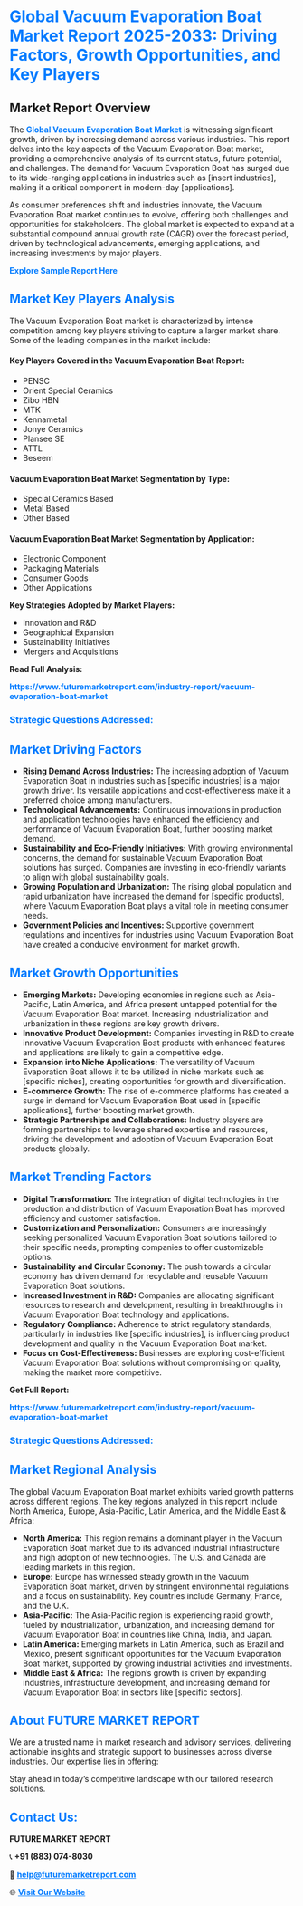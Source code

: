 <h1 style="color: #007BFF;">Global Vacuum Evaporation Boat Market Report 2025-2033: Driving Factors, Growth Opportunities, and Key Players</h1>

<section id="overview">
<h2>Market Report Overview</h2>
<p>The <a href="https://www.futuremarketreport.com/industry-report/vacuum-evaporation-boat-market" style="color: #007BFF; text-decoration: none;"><strong>Global Vacuum Evaporation Boat Market</strong></a> is witnessing significant growth, driven by increasing demand across various industries. This report delves into the key aspects of the Vacuum Evaporation Boat market, providing a comprehensive analysis of its current status, future potential, and challenges. The demand for Vacuum Evaporation Boat has surged due to its wide-ranging applications in industries such as [insert industries], making it a critical component in modern-day [applications].</p>
<p>As consumer preferences shift and industries innovate, the Vacuum Evaporation Boat market continues to evolve, offering both challenges and opportunities for stakeholders. The global market is expected to expand at a substantial compound annual growth rate (CAGR) over the forecast period, driven by technological advancements, emerging applications, and increasing investments by major players.</p>
</section>

<section id="overview">
<p><a href="https://www.futuremarketreport.com/request-sample/reportId=26195" style="color: #007BFF; text-decoration: none;"><strong>Explore Sample Report Here</strong></a></p>
</section>

<section id="key-players">
<h2 style="color: #007BFF;">Market Key Players Analysis</h2>
<p>The Vacuum Evaporation Boat market is characterized by intense competition among key players striving to capture a larger market share. Some of the leading companies in the market include:</p>
<h4>Key Players Covered in the Vacuum Evaporation Boat Report:</h4>
<ul><li>PENSC</li><li>Orient Special Ceramics</li><li>Zibo HBN</li><li>MTK</li><li>Kennametal</li><li>Jonye Ceramics</li><li>Plansee SE</li><li>ATTL</li><li>Beseem</li></ul>
<h4>Vacuum Evaporation Boat Market Segmentation by Type:</h4>
<ul><li>Special Ceramics Based</li><li>Metal Based</li><li>Other Based</li></ul>

<h4>Vacuum Evaporation Boat Market Segmentation by Application:</h4>
<ul><li>Electronic Component</li><li>Packaging Materials</li><li>Consumer Goods</li><li>Other Applications</li></ul>
<p><strong>Key Strategies Adopted by Market Players:</strong></p>
<ul>
<li>Innovation and R&D</li>
<li>Geographical Expansion</li>
<li>Sustainability Initiatives</li>
<li>Mergers and Acquisitions</li>
</ul>
</section>

<section>
<p><strong>Read Full Analysis: </strong></p><a href="https://www.futuremarketreport.com/industry-report/vacuum-evaporation-boat-market" style="color: #007BFF; text-decoration: none;"><strong>https://www.futuremarketreport.com/industry-report/vacuum-evaporation-boat-market</strong></a>
<h3 style="color: #007BFF;">Strategic Questions Addressed:</h3>
</section>

<section id="driving-factors">
<h2 style="color: #007BFF;">Market Driving Factors</h2>
<ul>
<li><strong>Rising Demand Across Industries:</strong> The increasing adoption of Vacuum Evaporation Boat in industries such as [specific industries] is a major growth driver. Its versatile applications and cost-effectiveness make it a preferred choice among manufacturers.</li>
<li><strong>Technological Advancements:</strong> Continuous innovations in production and application technologies have enhanced the efficiency and performance of Vacuum Evaporation Boat, further boosting market demand.</li>
<li><strong>Sustainability and Eco-Friendly Initiatives:</strong> With growing environmental concerns, the demand for sustainable Vacuum Evaporation Boat solutions has surged. Companies are investing in eco-friendly variants to align with global sustainability goals.</li>
<li><strong>Growing Population and Urbanization:</strong> The rising global population and rapid urbanization have increased the demand for [specific products], where Vacuum Evaporation Boat plays a vital role in meeting consumer needs.</li>
<li><strong>Government Policies and Incentives:</strong> Supportive government regulations and incentives for industries using Vacuum Evaporation Boat have created a conducive environment for market growth.</li>
</ul>
</section>

<section id="growth-opportunities">
<h2 style="color: #007BFF;">Market Growth Opportunities</h2>
<ul>
<li><strong>Emerging Markets:</strong> Developing economies in regions such as Asia-Pacific, Latin America, and Africa present untapped potential for the Vacuum Evaporation Boat market. Increasing industrialization and urbanization in these regions are key growth drivers.</li>
<li><strong>Innovative Product Development:</strong> Companies investing in R&D to create innovative Vacuum Evaporation Boat products with enhanced features and applications are likely to gain a competitive edge.</li>
<li><strong>Expansion into Niche Applications:</strong> The versatility of Vacuum Evaporation Boat allows it to be utilized in niche markets such as [specific niches], creating opportunities for growth and diversification.</li>
<li><strong>E-commerce Growth:</strong> The rise of e-commerce platforms has created a surge in demand for Vacuum Evaporation Boat used in [specific applications], further boosting market growth.</li>
<li><strong>Strategic Partnerships and Collaborations:</strong> Industry players are forming partnerships to leverage shared expertise and resources, driving the development and adoption of Vacuum Evaporation Boat products globally.</li>
</ul>
</section>

<section id="trending-factors">
<h2 style="color: #007BFF;">Market Trending Factors</h2>
<ul>
<li><strong>Digital Transformation:</strong> The integration of digital technologies in the production and distribution of Vacuum Evaporation Boat has improved efficiency and customer satisfaction.</li>
<li><strong>Customization and Personalization:</strong> Consumers are increasingly seeking personalized Vacuum Evaporation Boat solutions tailored to their specific needs, prompting companies to offer customizable options.</li>
<li><strong>Sustainability and Circular Economy:</strong> The push towards a circular economy has driven demand for recyclable and reusable Vacuum Evaporation Boat solutions.</li>
<li><strong>Increased Investment in R&D:</strong> Companies are allocating significant resources to research and development, resulting in breakthroughs in Vacuum Evaporation Boat technology and applications.</li>
<li><strong>Regulatory Compliance:</strong> Adherence to strict regulatory standards, particularly in industries like [specific industries], is influencing product development and quality in the Vacuum Evaporation Boat market.</li>
<li><strong>Focus on Cost-Effectiveness:</strong> Businesses are exploring cost-efficient Vacuum Evaporation Boat solutions without compromising on quality, making the market more competitive.</li>
</ul>
</section>

<section>
<p><strong>Get Full Report: </strong></p><a href="https://www.futuremarketreport.com/industry-report/vacuum-evaporation-boat-market" style="color: #007BFF; text-decoration: none;"><strong>https://www.futuremarketreport.com/industry-report/vacuum-evaporation-boat-market</strong></a>
<h3 style="color: #007BFF;">Strategic Questions Addressed:</h3>
</section>


<section id="regional-analysis">
<h2 style="color: #007BFF;">Market Regional Analysis</h2>
<p>The global Vacuum Evaporation Boat market exhibits varied growth patterns across different regions. The key regions analyzed in this report include North America, Europe, Asia-Pacific, Latin America, and the Middle East & Africa:</p>
<ul>
<li><strong>North America:</strong> This region remains a dominant player in the Vacuum Evaporation Boat market due to its advanced industrial infrastructure and high adoption of new technologies. The U.S. and Canada are leading markets in this region.</li>
<li><strong>Europe:</strong> Europe has witnessed steady growth in the Vacuum Evaporation Boat market, driven by stringent environmental regulations and a focus on sustainability. Key countries include Germany, France, and the U.K.</li>
<li><strong>Asia-Pacific:</strong> The Asia-Pacific region is experiencing rapid growth, fueled by industrialization, urbanization, and increasing demand for Vacuum Evaporation Boat in countries like China, India, and Japan.</li>
<li><strong>Latin America:</strong> Emerging markets in Latin America, such as Brazil and Mexico, present significant opportunities for the Vacuum Evaporation Boat market, supported by growing industrial activities and investments.</li>
<li><strong>Middle East & Africa:</strong> The region’s growth is driven by expanding industries, infrastructure development, and increasing demand for Vacuum Evaporation Boat in sectors like [specific sectors].</li>
</ul>
</section>

<footer>
<h2 style="color: #007BFF;">About FUTURE MARKET REPORT</h2>
<p>We are a trusted name in market research and advisory services, delivering actionable insights and strategic support to businesses across diverse industries. Our expertise lies in offering:</p>

<p>Stay ahead in today’s competitive landscape with our tailored research solutions.</p>

<h2 style="color: #007BFF;">Contact Us:</h2>
<p><strong>FUTURE MARKET REPORT</strong></p>
<p>📞 <strong>+91 (883) 074-8030</strong></p>
<p>📧 <strong><a href="mailto:help@futuremarketreport.com" style="color: #007BFF;">help@futuremarketreport.com</a></strong></p>
<p>🌐 <strong><a href="https://www.futuremarketreport.com/" style="color: #007BFF;">Visit Our Website</a></strong></p>
</footer>
